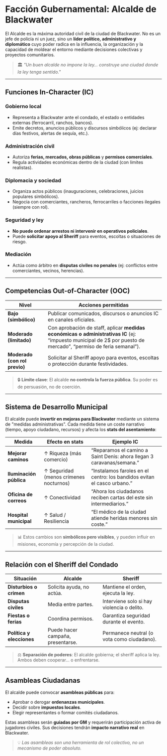 # Facción Gubernamental: Alcalde de Blackwater

El Alcalde es la máxima autoridad civil de la ciudad de Blackwater. No es un jefe de policía ni un juez, sino un **líder político, administrativo y diplomático** cuyo poder radica en la influencia, la organización y la capacidad de moldear el entorno mediante decisiones colectivas y proyectos comunitarios.

> 🏛️ *"Un buen alcalde no impone la ley… construye una ciudad donde la ley tenga sentido."*

---

## Funciones In-Character (IC)

### Gobierno local
- Representa a Blackwater ante el condado, el estado o entidades externas (ferrocarril, ranchos, bancos).
- Emite decretos, anuncios públicos y discursos simbólicos (ej: declarar días festivos, alertas de sequía, etc.).

### Administración civil
- Autoriza **ferias, mercados, obras públicas** y **permisos comerciales**.
- Regula actividades económicas dentro de la ciudad (con límites realistas).

### Diplomacia y sociedad
- Organiza actos públicos (inauguraciones, celebraciones, juicios populares simbólicos).
- Negocia con comerciantes, rancheros, ferrocarriles o facciones ilegales (siempre con rol).

### Seguridad y ley
- **No puede ordenar arrestos ni intervenir en operativos policiales**.
- Puede **solicitar apoyo al Sheriff** para eventos, escoltas o situaciones de riesgo.

### Mediación
- Actúa como árbitro en **disputas civiles no penales** (ej: conflictos entre comerciantes, vecinos, herencias).

---

## Competencias Out-of-Character (OOC)

| Nivel | Acciones permitidas |
|------|---------------------|
| **Bajo (simbólico)** | Publicar comunicados, discursos o anuncios IC en canales oficiales. |
| **Moderado (limitado)** | Con aprobación de staff, aplicar **medidas económicas o administrativas IC** (ej: “impuesto municipal de 2$ por puesto de mercado”, “permiso de feria semanal”). |
| **Moderado (con rol previo)** | Solicitar al Sheriff apoyo para eventos, escoltas o protección durante festividades. |

> 🔒 **Límite clave**: El alcalde **no controla la fuerza pública**. Su poder es de persuasión, no de coerción.

---

## Sistema de Desarrollo Municipal

El alcalde puede **invertir en mejoras para Blackwater** mediante un sistema de "medidas administrativas". Cada medida tiene un coste narrativo (tiempo, apoyo ciudadano, recursos) y afecta los **stats del asentamiento**:

| Medida | Efecto en stats | Ejemplo IC |
|-------|------------------|-----------|
| **Mejorar caminos** | ↑ Riqueza (más comercio) | “Reparamos el camino a Saint Denis: ahora llegan 3 caravanas/semana.” |
| **Iluminación pública** | ↑ Seguridad (menos crímenes nocturnos) | “Instalamos faroles en el centro: los bandidos evitan el casco urbano.” |
| **Oficina de correos** | ↑ Conectividad | “Ahora los ciudadanos reciben cartas del este sin intermediarios.” |
| **Hospital municipal** | ↑ Salud / Resiliencia | “El médico de la ciudad atiende heridas menores sin coste.” |

> 📊 Estos cambios son **simbólicos pero visibles**, y pueden influir en misiones, economía y percepción de la ciudad.

---

## Relación con el Sheriff del Condado

| Situación | Alcalde | Sheriff |
|----------|--------|--------|
| **Disturbios o crimen** | Solicita ayuda, no actúa. | Mantiene el orden, ejecuta la ley. |
| **Disputas civiles** | Media entre partes. | Interviene solo si hay violencia o delito. |
| **Fiestas o ferias** | Coordina permisos. | Garantiza seguridad durante el evento. |
| **Política y elecciones** | Puede hacer campaña, presentarse. | Permanece neutral (o vota como ciudadano). |

> ⚖️ **Separación de poderes**: El alcalde gobierna; el sheriff aplica la ley. Ambos deben cooperar… o enfrentarse.

---

## Asambleas Ciudadanas

El alcalde puede convocar **asambleas públicas** para:
- Aprobar o derogar **ordenanzas municipales**.
- Decidir sobre **impuestos locales**.
- Elegir representantes o formar comités ciudadanos.

Estas asambleas serán **guiadas por GM** y requerirán participación activa de jugadores civiles. Sus decisiones tendrán **impacto narrativo real** en Blackwater.

> 💡 *Las asambleas son una herramienta de rol colectivo, no un mecanismo de poder absoluto.*